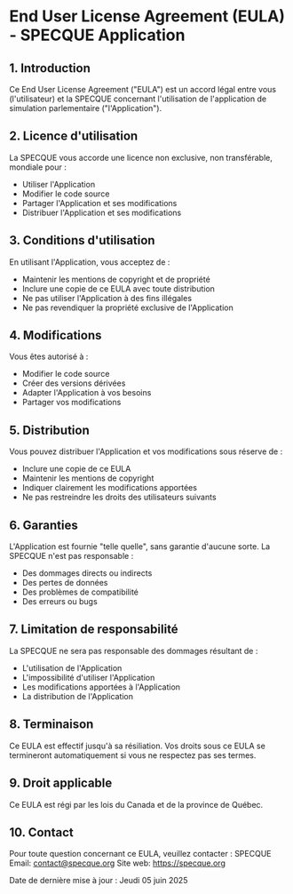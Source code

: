 # End User License Agreement (EULA) - SPECQUE Application

## 1. Introduction

Ce End User License Agreement ("EULA") est un accord légal entre vous (l'utilisateur) et la SPECQUE concernant l'utilisation de l'application de simulation parlementaire ("l'Application").

## 2. Licence d'utilisation

La SPECQUE vous accorde une licence non exclusive, non transférable, mondiale pour :
- Utiliser l'Application
- Modifier le code source
- Partager l'Application et ses modifications
- Distribuer l'Application et ses modifications

## 3. Conditions d'utilisation

En utilisant l'Application, vous acceptez de :
- Maintenir les mentions de copyright et de propriété
- Inclure une copie de ce EULA avec toute distribution
- Ne pas utiliser l'Application à des fins illégales
- Ne pas revendiquer la propriété exclusive de l'Application

## 4. Modifications

Vous êtes autorisé à :
- Modifier le code source
- Créer des versions dérivées
- Adapter l'Application à vos besoins
- Partager vos modifications

## 5. Distribution

Vous pouvez distribuer l'Application et vos modifications sous réserve de :
- Inclure une copie de ce EULA
- Maintenir les mentions de copyright
- Indiquer clairement les modifications apportées
- Ne pas restreindre les droits des utilisateurs suivants

## 6. Garanties

L'Application est fournie "telle quelle", sans garantie d'aucune sorte. La SPECQUE n'est pas responsable :
- Des dommages directs ou indirects
- Des pertes de données
- Des problèmes de compatibilité
- Des erreurs ou bugs

## 7. Limitation de responsabilité

La SPECQUE ne sera pas responsable des dommages résultant de :
- L'utilisation de l'Application
- L'impossibilité d'utiliser l'Application
- Les modifications apportées à l'Application
- La distribution de l'Application

## 8. Terminaison

Ce EULA est effectif jusqu'à sa résiliation. Vos droits sous ce EULA se termineront automatiquement si vous ne respectez pas ses termes.

## 9. Droit applicable

Ce EULA est régi par les lois du Canada et de la province de Québec.

## 10. Contact

Pour toute question concernant ce EULA, veuillez contacter :
SPECQUE
Email: contact@specque.org
Site web: https://specque.org

Date de dernière mise à jour : Jeudi 05 juin 2025 